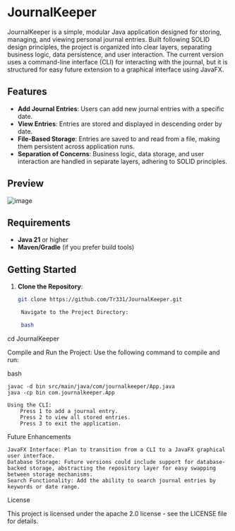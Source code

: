 # JournalKeeper

JournalKeeper is a simple, modular Java application designed for storing, managing, and viewing personal journal entries. Built following SOLID design principles, the project is organized into clear layers, separating business logic, data persistence, and user interaction. The current version uses a command-line interface (CLI) for interacting with the journal, but it is structured for easy future extension to a graphical interface using JavaFX.

## Features

- **Add Journal Entries**: Users can add new journal entries with a specific date.
- **View Entries**: Entries are stored and displayed in descending order by date.
- **File-Based Storage**: Entries are saved to and read from a file, making them persistent across application runs.
- **Separation of Concerns**: Business logic, data storage, and user interaction are handled in separate layers, adhering to SOLID principles.

## Preview
![image](https://github.com/user-attachments/assets/6af4a76f-7caf-4fab-aa5f-8003fc548f25)

## Requirements

- **Java 21** or higher
- **Maven/Gradle** (if you prefer build tools)

## Getting Started

1. **Clone the Repository**:
   ```bash
   git clone https://github.com/Tr331/JournalKeeper.git

    Navigate to the Project Directory:

    bash

cd JournalKeeper

Compile and Run the Project: Use the following command to compile and run:

bash

    javac -d bin src/main/java/com/journalkeeper/App.java
    java -cp bin com.journalkeeper.App

    Using the CLI:
        Press 1 to add a journal entry.
        Press 2 to view all stored entries.
        Press 3 to exit the application.

Future Enhancements

    JavaFX Interface: Plan to transition from a CLI to a JavaFX graphical user interface.
    Database Storage: Future versions could include support for database-backed storage, abstracting the repository layer for easy swapping between storage mechanisms.
    Search Functionality: Add the ability to search journal entries by keywords or date range.

License

This project is licensed under the apache 2.0 license - see the LICENSE file for details.
